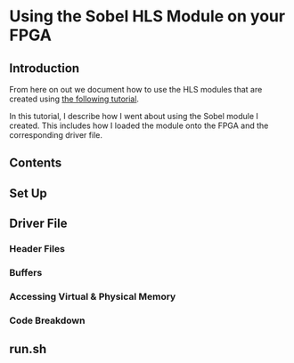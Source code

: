 # Using the Sobel HLS Module on your FPGA
## Introduction
From here on out we document how to use the HLS modules that are created using
[the following tutorial](../compilation_flow/hls/README.md).

In this tutorial, I describe how I went about using the Sobel module I created. This includes how I loaded the module onto the FPGA and the corresponding driver file. 
## Contents

## Set Up

## Driver File
### Header Files
### Buffers
### Accessing Virtual & Physical Memory
### Code Breakdown

## run.sh
